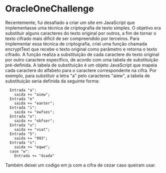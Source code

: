# OracleOneChallenge

Recentemente, fui desafiado a criar um site em JavaScript que implementasse uma técnica de criptografia de texto simples. O objetivo era substituir alguns caracteres do texto original por outros, a fim de tornar o texto cifrado mais difícil de ser compreendido por terceiros.
Para implementar essa técnica de criptografia, criei uma função chamada encryptText que recebe o texto original como parâmetro e retorna o texto cifrado. A função realiza a substituição de cada caractere do texto original por outro caractere específico, de acordo com uma tabela de substituição pré-definida.
A tabela de substituição é um objeto JavaScript que mapeia cada caractere do alfabeto para o caractere correspondente na cifra. Por exemplo, para substituir a letra "a" pelo caracteres "aiew", a tabela de substituição seria definida da seguinte forma:
      
      Entrada "a":
        saida += "aiew";
      Entrada "e"
        saida += "eanter";
      Entrada "i":
        saida += "ewfses";
      Entrada "o":
        saida += "obfser";
      Entrada "u":
        saida += "vsat";
      Entrada "5":
        saida += "993";
      Entrada "s":
        saida += "eqwe";
      case "w":
        Entrada += "dsada"
Também deixei um codigo em js com a cifra de cezar caso queiram usar.

